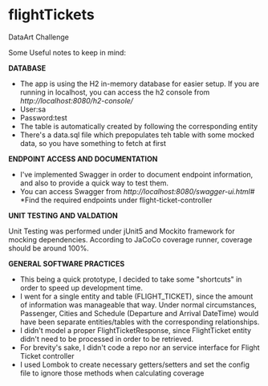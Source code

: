 # flightTickets
DataArt Challenge

Some Useful notes to keep in mind:

**DATABASE**

* The app is using the H2 in-memory database for easier setup. 
   If you are running in localhost, you can access the h2 console from  
  _http://localhost:8080/h2-console/_
 * User:sa
 * Password:test
 * The table is automatically created by following the corresponding entity
 * There's a data.sql file which prepopulates teh table with some mocked data,
 so you have something to fetch at first
 
 **ENDPOINT ACCESS AND DOCUMENTATION**
 
 * I've implemented Swagger in order to document endpoint information, and also to 
 provide a quick way to test them. 
 * You can access Swagger from _http://localhost:8080/swagger-ui.html#_
 *Find the required endpoints under flight-ticket-controller
 
 **UNIT TESTING AND VALDATION**
 
 Unit Testing was performed under jUnit5 and Mockito framework for mocking dependencies.
 According to JaCoCo coverage runner, coverage should be around 100%.
 
 **GENERAL SOFTWARE PRACTICES**
 
 * This being a quick prototype, I decided to take some "shortcuts" in order to speed up
 development time.
 *  I went for a single entity and table (FLIGHT_TICKET), since the amount of information was manageable that
 way. Under normal circumstances, Passenger, Cities and Schedule (Departure and Arrival DateTime)
 would have been separate entities/tables with the corresponding relationships.
 * I didn't model a proper FlightTicketResponse, since FlightTicket entity
 didn't need to be processed in order to be retrieved.
 * For brevity's sake, I didn't code a repo nor an service interface for Flight Ticket controller
 * I used Lombok to create necessary getters/setters and set the config file to
 ignore those methods when calculating coverage